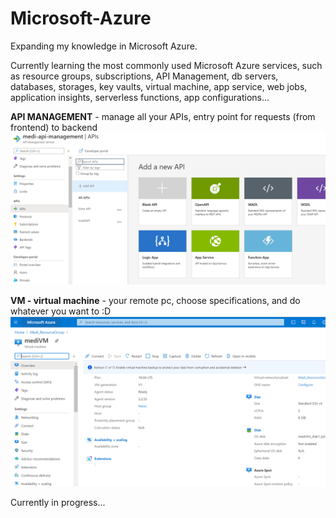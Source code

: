 # Microsoft-Azure

Expanding my knowledge in Microsoft Azure.

Currently learning the most commonly used Microsoft Azure services, such as resource groups, subscriptions, API Management, db servers, databases, storages, key vaults, virtual machine, app service, web jobs, application insights, serverless functions, app configurations...

**API MANAGEMENT** - manage all your APIs, entry point for requests (from frontend) to backend
![alt text](https://github.com/Dacili/Microsoft-Azure/blob/main/api%20management.PNG)

**VM - virtual machine** - your remote pc, choose specifications, and do whatever you want to :D
![alt text](https://github.com/Dacili/Microsoft-Azure/blob/main/VM.PNG)

Currently in progress...
